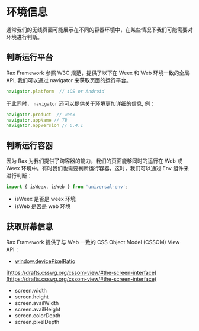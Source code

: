 # 环境信息

通常我们的无线页面可能展示在不同的容器环境中，在某些情况下我们可能需要对环境进行判断。

## 判断运行平台

Rax Framework 参照 W3C 规范，提供了以下在 Weex 和 Web 环境一致的全局API, 我们可以通过 navigator 来获取页面的运行平台。

```jsx
navigator.platform  // iOS or Android
```

于此同时， `navigator` 还可以提供关于环境更加详细的信息, 例：

```jsx
navigator.product  // weex
navigator.appName // TB
navigator.appVersion // 6.4.1
```

## 判断运行容器

因为 Rax 为我们提供了跨容器的能力，我们的页面能够同时的运行在 Web 或 Weex 环境中。有时我们也需要判断运行容器，这时，我们可以通过 Env 组件来进行判断：

```jsx
import { isWeex, isWeb } from 'universal-env';
```

- isWeex 是否是 weex 环境
- isWeb 是否是 web 环境

## 获取屏幕信息

Rax Framework 提供了与 Web 一致的 CSS Object Model (CSSOM) View API：

- [window.devicePixelRatio](https://developer.mozilla.org/en-US/docs/Web/API/Window/devicePixelRatio)

[https://drafts.csswg.org/cssom-view/#the-screen-interface](https://drafts.csswg.org/cssom-view/#the-screen-interface)

- screen.width
- screen.height
- screen.availWidth
- screen.availHeight
- screen.colorDepth
- screen.pixelDepth
